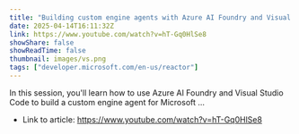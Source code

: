 ```yaml
---
title: "Building custom engine agents with Azure AI Foundry and Visual Studio Code"
date: 2025-04-14T16:11:32Z
link: https://www.youtube.com/watch?v=hT-Gq0HlSe8
showShare: false
showReadTime: false
thumbnail: images/vs.png
tags: ["developer.microsoft.com/en-us/reactor"]
---
```

In this session, you'll learn how to use Azure AI Foundry and Visual Studio Code to build a custom engine agent for Microsoft ...

- Link to article: https://www.youtube.com/watch?v=hT-Gq0HlSe8